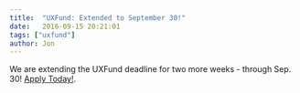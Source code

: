 ```yaml
---
title:  "UXFund: Extended to September 30!"
date:   2016-09-15 20:21:01
tags: ["uxfund"]
author: Jon
---
```


We are extending the UXFund deadline for two more weeks - through Sep. 30! <a href="/uxfund">Apply Today!</a>.
